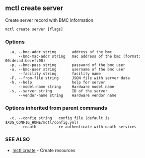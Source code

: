 [Auto generated by spf13/cobra]: <>

## mctl create server

Create server record with BMC information

```
mctl create server [flags]
```

### Options

```
  -a, --bmc-addr string       address of the bmc
      --bmc-mac-addr string   mac address of the bmc (format: 00:de:ad:be:ef:00)
  -p, --bmc-pass string       password of the bmc user
  -u, --bmc-user string       username of the bmc user
      --facility string       facility name
  -F, --from-file string      JSON file with server data
  -h, --help                  help for server
      --model-name string     Hardware model name
  -s, --server string         ID of the server
      --vendor-name string    Hardware vendor name
```

### Options inherited from parent commands

```
  -c, --config string   config file (default is $XDG_CONFIG_HOME/mctl/config.yml)
      --reauth          re-authenticate with oauth services
```

### SEE ALSO

* [mctl create](mctl_create.md)	 - Create resources

